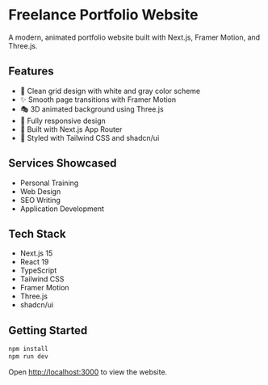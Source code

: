 # Freelance Portfolio Website

A modern, animated portfolio website built with Next.js, Framer Motion, and Three.js.

## Features

- 🎨 Clean grid design with white and gray color scheme
- ✨ Smooth page transitions with Framer Motion
- 🎭 3D animated background using Three.js
- 📱 Fully responsive design
- 🚀 Built with Next.js App Router
- 💅 Styled with Tailwind CSS and shadcn/ui

## Services Showcased

- Personal Training
- Web Design
- SEO Writing
- Application Development

## Tech Stack

- Next.js 15
- React 19
- TypeScript
- Tailwind CSS
- Framer Motion
- Three.js
- shadcn/ui

## Getting Started

```bash
npm install
npm run dev
```

Open [http://localhost:3000](http://localhost:3000) to view the website.